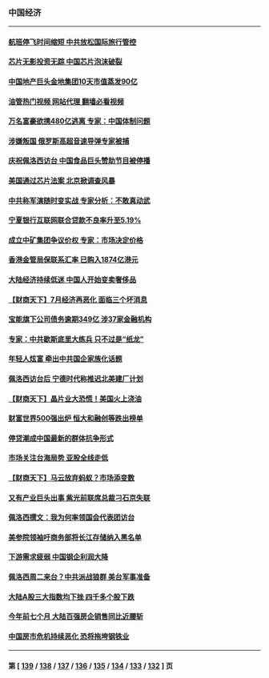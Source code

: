 ### 中国经济
---
#### [航班停飞时间缩短 中共放松国际旅行管控](../../pages/ncid283/n13797400.md?08072045) 
#### [芯片无影投资无踪 中国芯片泡沫破裂](../../pages/ncid283/n13797222.md?08072045) 
#### [中国地产巨头金地集团10天市值蒸发90亿](../../pages/ncid283/n13797196.md?08072045) 
#### [油管热门视频 网站代理 翻墙必看视频](http://209.222.30.114:81/youtube.html?08072045)
#### [万名富豪欲携480亿逃离 专家：中国体制问题](../../pages/ncid283/n13797173.md?08072045) 
#### [涉嫌叛国 俄罗斯高超音速导弹专家被捕](../../pages/ncid283/n13797040.md?08072045) 
#### [庆祝佩洛西访台 中国食品巨头赞助节目被停播](../../pages/ncid283/n13796995.md?08072045) 
#### [美国通过芯片法案 北京掀调查风暴](../../pages/ncid283/n13796506.md?08072045) 
#### [中共称军演随时变实战 专家分析：不敢真动武](../../pages/ncid283/n13796365.md?08072045) 
#### [宁夏银行互联网联合贷款不良率升至5.19%](../../pages/ncid283/n13796222.md?08072045) 
#### [成立中矿集团争议价权 专家：市场决定价格](../../pages/ncid283/n13796143.md?08072045) 
#### [香港金管局保联系汇率 已购入1874亿港元](../../pages/ncid283/n13796058.md?08072045) 
#### [大陆经济持续低迷 中国人开始变卖奢侈品](../../pages/ncid283/n13796101.md?08072045) 
#### [【财商天下】7月经济再恶化 面临三个坏消息](../../pages/ncid283/n13795821.md?08072045) 
#### [宝能旗下公司债务逾期349亿 涉37家金融机构](../../pages/ncid283/n13795789.md?08072045) 
#### [专家：中共歇斯底里大练兵 只不过是“纸龙”](../../pages/ncid283/n13795695.md?08072045) 
#### [年轻人炫富 牵出中共国企家族化话题](../../pages/ncid283/n13795235.md?08072045) 
#### [佩洛西访台后 宁德时代称推迟北美建厂计划](../../pages/ncid283/n13794698.md?08072045) 
#### [【财商天下】晶片业大恐慌！美国火上浇油](../../pages/ncid283/n13794888.md?08072045) 
#### [财富世界500强出炉 恒大和融创等跌出榜单](../../pages/ncid283/n13794673.md?08072045) 
#### [停贷潮成中国最新的群体抗争形式](../../pages/ncid283/n13794634.md?08072045) 
#### [市场关注台海局势 亚股全线走低](../../pages/ncid283/n13794444.md?08072045) 
#### [【财商天下】马云放弃蚂蚁？市场添变数](../../pages/ncid283/n13794043.md?08072045) 
#### [又有产业巨头出事 紫光前联席总裁刁石京失联](../../pages/ncid283/n13794049.md?08072045) 
#### [佩洛西撰文：我为何率领国会代表团访台](../../pages/ncid283/n13794094.md?08072045) 
#### [美参院领袖吁商务部将长江存储纳入黑名单](../../pages/ncid283/n13793994.md?08072045) 
#### [下游需求疲弱 中国钢企利润大降](../../pages/ncid283/n13793953.md?08072045) 
#### [佩洛西周二来台？中共派战狼群 美台军事准备](../../pages/ncid283/n13793887.md?08072045) 
#### [大陆A股三大指数均下挫 四千多个股下跌](../../pages/ncid283/n13793786.md?08072045) 
#### [今年前七个月 大陆百强房企销售同比近腰斩](../../pages/ncid283/n13793746.md?08072045) 
#### [中国房市危机持续恶化 恐将拖垮钢铁业](../../pages/ncid283/n13793699.md?08072045) 

---
#### 第 [ [139](./139.md?08072045) / [138](./138.md?08072045) / [137](./137.md?08072045) / [136](./136.md?08072045) / [135](./135.md?08072045) / [134](./134.md?08072045) / [133](./133.md?08072045) / [132](./132.md?08072045) ] 页

